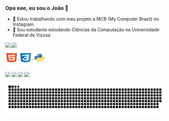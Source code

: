 ### Opa eae, eu sou o João 👋

- 🔭 Estou trabalhando com meu projeto a MCB (My Computer Brazil) no Instagram
- 🌱 Sou estudante estudando Ciências da Computação na Universidade Federal de Viçosa
<div>
  <a href="https://github.com/BelfortJoao">
  <img align="Center" height="180em" src="https://github-readme-stats.vercel.app/api?username=BelfortJoao&show_icons=true&theme=dark&include_all_commits=true&count_private=true"/>
  <img align="Center" height="180em" src="https://github-readme-stats.vercel.app/api/top-langs/?username=BelfortJoao&layout=compact&langs_count=7&theme=dark"/>
</div>
<div style="display: inline_block"><br>
  <img align="center" alt="Rafa-HTML" height="30" width="40" src="https://raw.githubusercontent.com/devicons/devicon/master/icons/html5/html5-original.svg">
  <img align="center" alt="Rafa-CSS" height="30" width="40" src="https://raw.githubusercontent.com/devicons/devicon/master/icons/css3/css3-original.svg">
  <img align="center" alt="Rafa-Python" height="30" width="40" src="https://raw.githubusercontent.com/devicons/devicon/master/icons/python/python-original.svg">
</div>
  
  ##
 
<div> 
  <a href="https://www.youtube.com/channel/UCfEbqDUh0wnV3gSBCpcKD7Q" target="_blank"><img src="https://img.shields.io/badge/YouTube-FF0000?style=for-the-badge&logo=youtube&logoColor=white" target="_blank"></a>
  <a href="https://www.instagram.com/mycomputerbrazil/" target="_blank"><img src="https://img.shields.io/badge/-Instagram-%23E4405F?style=for-the-badge&logo=instagram&logoColor=white" target="_blank"></a>
  <a href = "mailto:belfort.joao216@gmail.com"><img src="https://img.shields.io/badge/-Gmail-%23333?style=for-the-badge&logo=gmail&logoColor=white" target="_blank"></a>
  <a href="https://www.linkedin.com/in/jo%C3%A3o-victor-graciano-belfort-de-andrade-177508200/" target="_blank"><img src="https://img.shields.io/badge/-LinkedIn-%230077B5?style=for-the-badge&logo=linkedin&logoColor=white" target="_blank"></a> 
 
  ![Snake animation](https://github.com/BelfortJoao/BelfortJoao/blob/output/github-contribution-grid-snake.svg)
 
</div>

